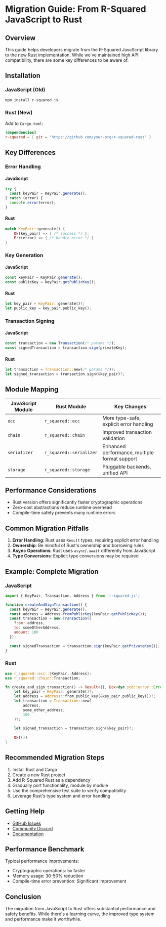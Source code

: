 # Migration Guide: From R-Squared JavaScript to Rust

## Overview

This guide helps developers migrate from the R-Squared JavaScript library to the new Rust implementation. While we've maintained high API compatibility, there are some key differences to be aware of.

## Installation

### JavaScript (Old)
```javascript
npm install r-squared-js
```

### Rust (New)
Add to `Cargo.toml`:
```toml
[dependencies]
r-squared = { git = "https://github.com/your-org/r-squared-rust" }
```

## Key Differences

### Error Handling

#### JavaScript
```javascript
try {
  const keyPair = KeyPair.generate();
} catch (error) {
  console.error(error);
}
```

#### Rust
```rust
match KeyPair::generate() {
    Ok(key_pair) => { /* success */ },
    Err(error) => { /* handle error */ }
}
```

### Key Generation

#### JavaScript
```javascript
const keyPair = KeyPair.generate();
const publicKey = keyPair.getPublicKey();
```

#### Rust
```rust
let key_pair = KeyPair::generate()?;
let public_key = key_pair.public_key();
```

### Transaction Signing

#### JavaScript
```javascript
const transaction = new Transaction(/* params */);
const signedTransaction = transaction.sign(privateKey);
```

#### Rust
```rust
let transaction = Transaction::new(/* params */)?;
let signed_transaction = transaction.sign(&key_pair)?;
```

## Module Mapping

| JavaScript Module | Rust Module | Key Changes |
|------------------|-------------|-------------|
| `ecc` | `r_squared::ecc` | More type-safe, explicit error handling |
| `chain` | `r_squared::chain` | Improved transaction validation |
| `serializer` | `r_squared::serializer` | Enhanced performance, multiple format support |
| `storage` | `r_squared::storage` | Pluggable backends, unified API |

## Performance Considerations

- Rust version offers significantly faster cryptographic operations
- Zero-cost abstractions reduce runtime overhead
- Compile-time safety prevents many runtime errors

## Common Migration Pitfalls

1. **Error Handling**: Rust uses `Result` types, requiring explicit error handling
2. **Ownership**: Be mindful of Rust's ownership and borrowing rules
3. **Async Operations**: Rust uses `async`/`.await` differently from JavaScript
4. **Type Conversions**: Explicit type conversions may be required

## Example: Complete Migration

### JavaScript
```javascript
import { KeyPair, Transaction, Address } from 'r-squared-js';

function createAndSignTransaction() {
  const keyPair = KeyPair.generate();
  const address = Address.fromPublicKey(keyPair.getPublicKey());
  const transaction = new Transaction({
    from: address,
    to: someOtherAddress,
    amount: 100
  });
  
  const signedTransaction = transaction.sign(keyPair.getPrivateKey());
}
```

### Rust
```rust
use r_squared::ecc::{KeyPair, Address};
use r_squared::chain::Transaction;

fn create_and_sign_transaction() -> Result<(), Box<dyn std::error::Error>> {
    let key_pair = KeyPair::generate()?;
    let address = Address::from_public_key(&key_pair.public_key())?;
    let transaction = Transaction::new(
        address,
        some_other_address,
        100
    )?;
    
    let signed_transaction = transaction.sign(&key_pair)?;
    
    Ok(())
}
```

## Recommended Migration Steps

1. Install Rust and Cargo
2. Create a new Rust project
3. Add R-Squared Rust as a dependency
4. Gradually port functionality, module by module
5. Use the comprehensive test suite to verify compatibility
6. Leverage Rust's type system and error handling

## Getting Help

- [GitHub Issues](https://github.com/your-org/r-squared-rust/issues)
- [Community Discord](https://discord.gg/your-community)
- [Documentation](https://docs.r-squared.org)

## Performance Benchmark

Typical performance improvements:
- Cryptographic operations: 5x faster
- Memory usage: 30-50% reduction
- Compile-time error prevention: Significant improvement

## Conclusion

The migration from JavaScript to Rust offers substantial performance and safety benefits. While there's a learning curve, the improved type system and performance make it worthwhile.